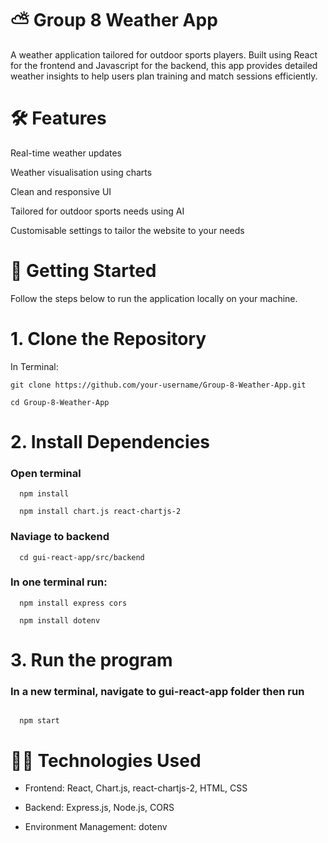 # ⛅ Group 8 Weather App
A weather application tailored for outdoor sports players. Built using React for the frontend and Javascript for the backend, this app provides detailed weather insights to help users plan training and match sessions efficiently.

# 🛠️ Features
Real-time weather updates

Weather visualisation using charts

Clean and responsive UI

Tailored for outdoor sports needs using AI

Customisable settings to tailor the website to your needs


# 🚀 Getting Started
Follow the steps below to run the application locally on your machine.

# 1. Clone the Repository

  In Terminal:

  ```
  git clone https://github.com/your-username/Group-8-Weather-App.git
```
  ```
  cd Group-8-Weather-App
```

# 2. Install Dependencies


### Open terminal
```
  npm install
```
```
  npm install chart.js react-chartjs-2
```
### Naviage to backend
```
  cd gui-react-app/src/backend
```

### In one terminal run:
```
  npm install express cors
```
```
  npm install dotenv
```

# 3. Run the program


### In a new terminal, navigate to gui-react-app folder then run
```

  npm start
```

# 👨‍💻 Technologies Used

- Frontend: React, Chart.js, react-chartjs-2, HTML, CSS

- Backend: Express.js, Node.js, CORS

- Environment Management: dotenv

  

  

  

